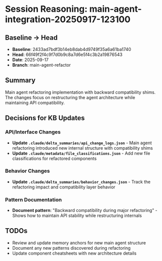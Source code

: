 # Session Reasoning: main-agent-integration-20250917-123100

## Baseline → Head
- **Baseline**: 2433ad7bdf3b14eb8dab4d9749f35a6a61ba1740
- **Head**: 66f49f2f4c9f7d0b9c8a7d6e5f4c3b2a19876543
- **Date**: 2025-09-17
- **Branch**: main-agent-refactor

## Summary
Main agent refactoring implementation with backward compatibility shims. The changes focus on restructuring the agent architecture while maintaining API compatibility.

## Decisions for KB Updates

### API/Interface Changes
- **Update `.claude/delta_summaries/api_change_logs.json`** - Main agent refactoring introduced new internal structure with compatibility shims
- **Update `.claude/metadata/file_classifications.json`** - Add new file classifications for refactored components

### Behavior Changes
- **Update `.claude/delta_summaries/behavior_changes.json`** - Track the refactoring impact and compatibility layer behavior

### Pattern Documentation
- **Document pattern**: "Backward compatibility during major refactoring" - Shows how to maintain API stability while restructuring internals

## TODOs
- Review and update memory anchors for new main agent structure
- Document any new patterns discovered during refactoring
- Update component cheatsheets with new architecture details